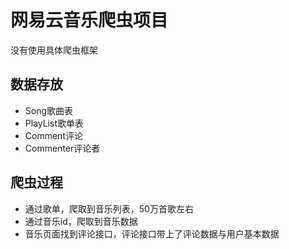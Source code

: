 # 网易云音乐爬虫项目

没有使用具体爬虫框架

## 数据存放
- Song歌曲表
- PlayList歌单表
- Comment评论
- Commenter评论者

## 爬虫过程
- 通过歌单，爬取到音乐列表，50万首歌左右
- 通过音乐id，爬取到音乐数据
- 音乐页面找到评论接口，评论接口带上了评论数据与用户基本数据
